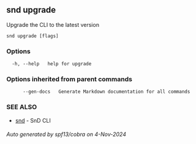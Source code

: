 ## snd upgrade

Upgrade the CLI to the latest version

```
snd upgrade [flags]
```

### Options

```
  -h, --help   help for upgrade
```

### Options inherited from parent commands

```
      --gen-docs   Generate Markdown documentation for all commands
```

### SEE ALSO

* [snd](snd.md)	 - SnD CLI

###### Auto generated by spf13/cobra on 4-Nov-2024
